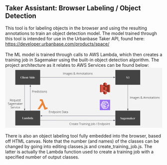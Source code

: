## Taker Assistant: Browser Labeling / Object Detection ##
This tool is for labeling objects in the browser and using the resulting annotations to train an object detection model.
The model trained through this tool is intended for use in the Urbanbase Taker API, found here: <br>
https://developer.urbanbase.com/products/space/<br><br>
The ML model is trained through calls to AWS Lambda, which then creates a training job in Sagemaker using the built-in
object detection algorithm. The project architecture as it relates to AWS Services can be found below: <br>
<img src="index/taker-assistant-architecture.png"><br>

There is also an object labeling tool fully embedded into the browser, based off HTML canvas. Note that the number (and names)
of the classes can be changed by going into editing classes.js and create_training_job.js. The latter is actually the Lambda function
used to create a training job with a specified number of output classes.
